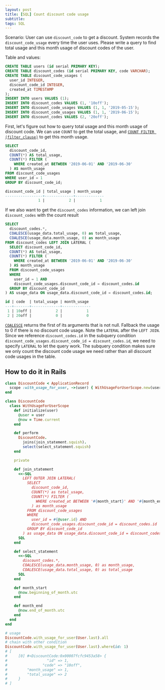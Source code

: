 ```yaml
---
layout: post
title: [SQL] Count discount code usage
subtitle:
tags: SQL
---
```


Scenario: User can use `discount_code` to get a discount. System records the `discount_code_usage` every time the user uses. Please write a query to find total usage and this month usage of discount codes of the user.

Table and values:

```sql
CREATE TABLE users (id serial PRIMARY KEY);
CREATE TABLE discount_codes (id serial PRIMARY KEY, code VARCHAR);
CREATE TABLE discount_code_usages (
  user_id INTEGER,
  discount_code_id INTEGER,
  created_at TIMESTAMP
);
INSERT INTO users VALUES (1);
INSERT INTO discount_codes VALUES (1, '10off');
INSERT INTO discount_code_usages VALUES (1, 1, '2019-05-15');
INSERT INTO discount_code_usages VALUES (1, 1, '2019-06-15');
INSERT INTO discount_codes VALUES (2, '20off');
```

First, let's figure out how to query total usage and this month usage of discount code. We can use `COUNT` to get the total usage, and [`COUNT FILTER (filter_clause)`](https://www.postgresql.org/docs/9.4/sql-expressions.html) to get this month usage.

```sql
SELECT
  discount_code_id,
  COUNT(*) AS total_usage,
  COUNT(*) FILTER (
    WHERE created_at BETWEEN '2019-06-01' AND '2019-06-30'
  ) AS month_usage
FROM discount_code_usages
WHERE user_id = 1
GROUP BY discount_code_id;

discount_code_id | total_usage | month_usage
-----------------+-------------+-------------
               1 |           2 |           1
```

If we also want to get the `discount_codes` information, we can left join `discount_codes` with the count result

```sql
SELECT
  discount_codes.*,
  COALESCE(usage_data.total_usage, 0) as total_usage,
  COALESCE(usage_data.month_usage, 0) as month_usage
FROM discount_codes LEFT JOIN LATERAL (
  SELECT discount_code_id,
  COUNT(*) AS total_usage,
  COUNT(*) FILTER (
    WHERE created_at BETWEEN '2019-06-01' AND '2019-06-30'
  ) AS month_usage
  FROM discount_code_usages
  WHERE
    user_id = 1 AND
    discount_code_usages.discount_code_id = discount_codes.id
  GROUP BY discount_code_id
) AS usage_data ON usage_data.discount_code_id = discount_codes.id;

id | code  | total_usage | month_usage
---+-------+-------------+-------------
 1 | 10off |           2 |           1
 2 | 20off |           0 |           0
```

[`COALESCE`](https://www.postgresql.org/docs/9.5/functions-conditional.html) returns the first of its arguments that is not null. Fallback the usage to 0 if there is no discount code usage. Note the `LATERAL` after the `LEFT JOIN`. Since we reference `discount_codes.id` in the subquery condition `discount_code_usages.discount_code_id = discount_codes.id`, we need to specify `LATERAL` to let the query work. The subquery condition makes sure we only count the discount code usage we need rather than all discount code usages in the table.

## How to do it in Rails

```ruby
class DiscountCode < ApplicationRecord
  scope :with_usage_for_user, ->(user) { WithUsageForUserScope.new(user).perform }
end

class DiscountCode
  class WithUsageForUserScope
    def initialize(user)
      @user = user
      @now = Time.current
    end

    def perform
      DiscountCode.
        joins(join_statement.squish).
        select(select_statement.squish)
    end

    private

    def join_statement
      <<-SQL
        LEFT OUTER JOIN LATERAL(
          SELECT
            discount_code_id,
            COUNT(*) as total_usage,
            COUNT(*) FILTER (
              WHERE created_at BETWEEN '#{month_start}' AND '#{month_end}'
            ) as month_usage
          FROM discount_code_usages
          WHERE
            user_id = #{@user.id} AND
            discount_code_usages.discount_code_id = discount_codes.id
          GROUP BY discount_code_id
        ) as usage_data ON usage_data.discount_code_id = discount_codes.id
      SQL
    end

    def select_statement
      <<-SQL
        discount_codes.*,
        COALESCE(usage_data.month_usage, 0) as month_usage,
        COALESCE(usage_data.total_usage, 0) as total_usage
      SQL
    end

    def month_start
      @now.beginning_of_month.utc
    end

    def month_end
      @now.end_of_month.utc
    end
  end
end

# usage
DiscountCode.with_usage_for_user(User.last).all
# chain with other condition
DiscountCode.with_usage_for_user(User.last).where(id: 1)
# [
#     [0] #<DiscountCode:0x00007fcfc9453a58> {
#                  "id" => 1,
#                "code" => "10off",
#         "month_usage" => 1,
#         "total_usage" => 2
#     }
# ]
```
